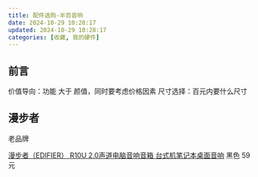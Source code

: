 ```yaml
---
title: 配件选购-半百音响
date: 2024-10-29 10:28:17
updated: 2024-10-29 10:28:17
categories: [收藏, 我的硬件]
---
```


## 前言

价值导向：功能 大于 颜值，同时要考虑价格因素
尺寸选择：百元内要什么尺寸

## 漫步者

老品牌

[漫步者（EDIFIER） R10U 2.0声道电脑音响音箱 台式机笔记本桌面音响](https://item.jd.com/136358.html) 黑色 59元
